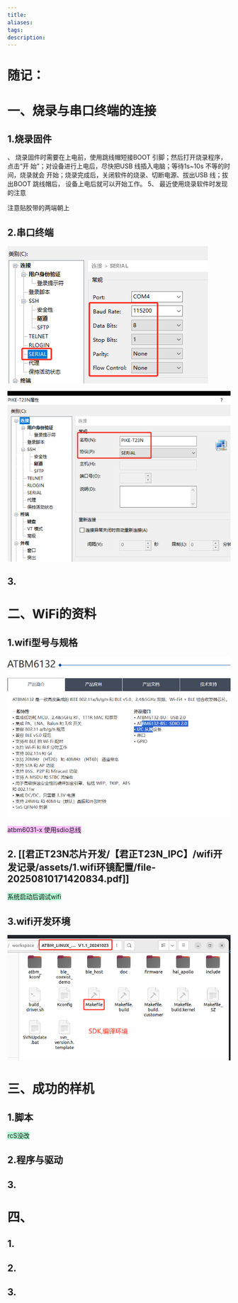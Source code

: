 ```yaml
---
title: 
aliases: 
tags: 
description:
---
```


# 随记：




# 一、烧录与串口终端的连接

## 1.烧录固件

、 烧录固件时需要在上电前，使用跳线帽短接BOOT 引脚；然后打开烧录程序，点击“开
始”；对设备进行上电后，尽快把USB 线插入电脑；等待1s~10s 不等的时间，烧录就会
开始；烧录完成后，关闭软件的烧录、切断电源、拔出USB 线；拔出BOOT 跳线帽后，
设备上电后就可以开始工作。
5、 最近使用烧录软件时发现的注意

注意贴胶带的两端朝上
## 2.串口终端
![君正T23N芯片开发/【君正T23N\_IPC】/wifi开发记录/assets/1.wifi环镜配置/file-20250810171420533.png](assets/1.wifi环镜配置/file-20250810171420533.png)

![君正T23N芯片开发/【君正T23N\_IPC】/wifi开发记录/assets/1.wifi环镜配置/file-20250810171420637.png](assets/1.wifi环镜配置/file-20250810171420637.png)

## 3.





# 二、WiFi的资料

## 1.wifi型号与规格
![君正T23N芯片开发/【君正T23N\_IPC】/wifi开发记录/assets/1.wifi环镜配置/file-20250810171420745.png](assets/1.wifi环镜配置/file-20250810171420745.png)

<span style="background:#fdbfff">atbm6031-x   使用sdio总线</span>

## 2. [[君正T23N芯片开发/【君正T23N_IPC】/wifi开发记录/assets/1.wifi环镜配置/file-20250810171420834.pdf]]
<span style="background:#affad1">系统启动后调试wifi</span>


## 3.wifi开发环境

![君正T23N芯片开发/【君正T23N\_IPC】/wifi开发记录/assets/1.wifi环镜配置/file-20250810171420849.png](assets/1.wifi环镜配置/file-20250810171420849.png)




# 三、成功的样机

## 1.脚本
<span style="background:#affad1">rcS没改</span>


## 2.程序与驱动




## 3.




# 四、

## 1.

## 2.


## 3.
 




















